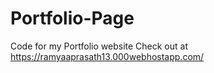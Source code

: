 # Portfolio-Page
Code for my Portfolio website
Check out at https://ramyaaprasath13.000webhostapp.com/
